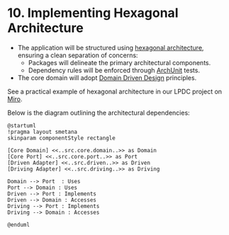 # 10. Implementing Hexagonal Architecture

- The application will be structured using [hexagonal architecture](https://herbertograca.com/2017/11/16/explicit-architecture-01-ddd-hexagonal-onion-clean-cqrs-how-i-put-it-all-together/), ensuring a clean separation of concerns:
  - Packages will delineate the primary architectural components.
  - Dependency rules will be enforced through [ArchUnit](https://www.archunit.org) tests.
- The core domain will adopt [Domain Driven Design](https://wikipedia.org/wiki/Domain-driven_design) principles.

See a practical example of hexagonal architecture in our LPDC project on [Miro](https://miro.com/app/board/uXjVPrXQm7w=/?moveToWidget=3458764568140431537&cot=14).

Below is the diagram outlining the architectural dependencies:

```plantuml
@startuml
!pragma layout smetana
skinparam componentStyle rectangle

[Core Domain] <<..src.core.domain..>> as Domain
[Core Port] <<..src.core.port..>> as Port
[Driven Adapter] <<..src.driven..>> as Driven
[Driving Adapter] <<..src.driving..>> as Driving

Domain --> Port  : Uses
Port --> Domain : Uses
Driven --> Port : Implements
Driven --> Domain : Accesses
Driving --> Port : Implements
Driving --> Domain : Accesses

@enduml
